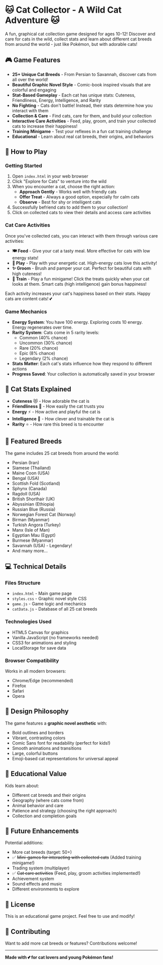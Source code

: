 # 🐱 Cat Collector - A Wild Cat Adventure 🐱

A fun, graphical cat collection game designed for ages 10-12! Discover and care for cats in the wild, collect stats and learn about different cat breeds from around the world - just like Pokémon, but with adorable cats!

## 🎮 Game Features

- **25+ Unique Cat Breeds** - From Persian to Savannah, discover cats from all over the world!
- **Beautiful Graphic Novel Style** - Comic-book inspired visuals that are colorful and engaging
- **Stat-Based Gameplay** - Each cat has unique stats: Cuteness, Friendliness, Energy, Intelligence, and Rarity
- **No Fighting** - Cats don't battle! Instead, their stats determine how you interact with them
- **Collection & Care** - Find cats, care for them, and build your collection
- **Interactive Care Activities** - Feed, play, groom, and train your collected cats to increase their happiness!
- **Training Minigame** - Test your reflexes in a fun cat training challenge
- **Educational** - Learn about real cat breeds, their origins, and behaviors

## 🚀 How to Play

### Getting Started

1. Open `index.html` in your web browser
2. Click "Explore for Cats" to venture into the wild
3. When you encounter a cat, choose the right action:
   - **Approach Gently** - Works well with friendly cats
   - **Offer Treat** - Always a good option, especially for calm cats
   - **Observe** - Best for shy or intelligent cats
4. Successfully befriend cats to add them to your collection!
5. Click on collected cats to view their details and access care activities

### Cat Care Activities

Once you've collected cats, you can interact with them through various care activities:

- **🍽️ Feed** - Give your cat a tasty meal. More effective for cats with low energy stats!
- **🎾 Play** - Play with your energetic cat. High-energy cats love this activity!
- **✨ Groom** - Brush and pamper your cat. Perfect for beautiful cats with high cuteness!
- **🎯 Train** - Play a fun minigame! Click the treats quickly when your cat looks at them. Smart cats (high intelligence) gain bonus happiness!

Each activity increases your cat's happiness based on their stats. Happy cats are content cats! 💕

### Game Mechanics

- **Energy System**: You have 100 energy. Exploring costs 10 energy. Energy regenerates over time.
- **Rarity System**: Cats come in 5 rarity levels:
  - Common (40% chance)
  - Uncommon (30% chance)
  - Rare (20% chance)
  - Epic (8% chance)
  - Legendary (2% chance)
- **Stats Matter**: Each cat's stats influence how they respond to different actions
- **Progress Saved**: Your collection is automatically saved in your browser

## 🐾 Cat Stats Explained

- **Cuteness** 😻 - How adorable the cat is
- **Friendliness** 🤝 - How easily the cat trusts you
- **Energy** ⚡ - How active and playful the cat is
- **Intelligence** 🧠 - How clever and trainable the cat is
- **Rarity** ⭐ - How rare this breed is to encounter

## 🌟 Featured Breeds

The game includes 25 cat breeds from around the world:

- Persian (Iran)
- Siamese (Thailand)
- Maine Coon (USA)
- Bengal (USA)
- Scottish Fold (Scotland)
- Sphynx (Canada)
- Ragdoll (USA)
- British Shorthair (UK)
- Abyssinian (Ethiopia)
- Russian Blue (Russia)
- Norwegian Forest Cat (Norway)
- Birman (Myanmar)
- Turkish Angora (Turkey)
- Manx (Isle of Man)
- Egyptian Mau (Egypt)
- Burmese (Myanmar)
- Savannah (USA) - Legendary!
- And many more...

## 💻 Technical Details

### Files Structure

- `index.html` - Main game page
- `styles.css` - Graphic novel style CSS
- `game.js` - Game logic and mechanics
- `catData.js` - Database of all 25 cat breeds

### Technologies Used

- HTML5 Canvas for graphics
- Vanilla JavaScript (no frameworks needed)
- CSS3 for animations and styling
- LocalStorage for save data

### Browser Compatibility

Works in all modern browsers:
- Chrome/Edge (recommended)
- Firefox
- Safari
- Opera

## 🎨 Design Philosophy

The game features a **graphic novel aesthetic** with:
- Bold outlines and borders
- Vibrant, contrasting colors
- Comic Sans font for readability (perfect for kids!)
- Smooth animations and transitions
- Large, colorful buttons
- Emoji-based cat representations for universal appeal

## 🎯 Educational Value

Kids learn about:
- Different cat breeds and their origins
- Geography (where cats come from)
- Animal behavior and care
- Patience and strategy (choosing the right approach)
- Collection and completion goals

## 🔮 Future Enhancements

Potential additions:
- More cat breeds (target: 50+)
- ✅ ~~Mini-games for interacting with collected cats~~ (Added training minigame!)
- Trading system (multiplayer)
- ✅ ~~Cat care activities~~ (Feed, play, groom activities implemented!)
- Achievement system
- Sound effects and music
- Different environments to explore

## 📝 License

This is an educational game project. Feel free to use and modify!

## 🤝 Contributing

Want to add more cat breeds or features? Contributions welcome!

---

**Made with 💕 for cat lovers and young Pokémon fans!**
